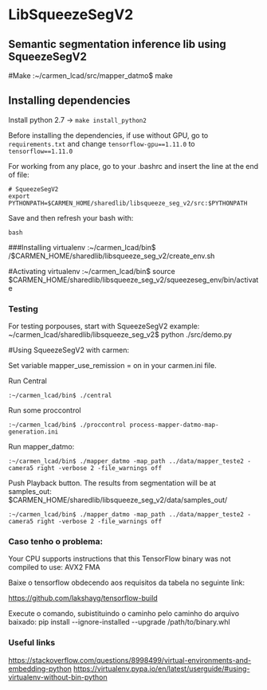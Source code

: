 # LibSqueezeSegV2

## Semantic segmentation inference lib using SqueezeSegV2

#Make
:~/carmen_lcad/src/mapper_datmo$ make


## Installing dependencies

Install python 2.7 -> ```make install_python2```

Before installing the dependencies, if use without GPU, go to `requirements.txt` and change
`tensorflow-gpu==1.11.0` to `tensorflow==1.11.0`

For working from any place, go to your .bashrc and insert the line at the end of file:

```
# SqueezeSegV2
export PYTHONPATH=$CARMEN_HOME/sharedlib/libsqueeze_seg_v2/src:$PYTHONPATH
```
Save and then refresh your bash with:
```
bash
```

###Installing virtualenv
:~/carmen_lcad/bin$ /$CARMEN_HOME/sharedlib/libsqueeze_seg_v2/create_env.sh

#Activating virtualenv
:~/carmen_lcad/bin$ source $CARMEN_HOME/sharedlib/libsqueeze_seg_v2/squeezeseg_env/bin/activate

### Testing
For testing porpouses, start with SqueezeSegV2 example:
~/carmen_lcad/sharedlib/libsqueeze_seg_v2$ python ./src/demo.py

#Using SqueezeSegV2 with carmen:

Set variable mapper_use_remission = on in your carmen.ini file.

Run Central
```
:~/carmen_lcad/bin$ ./central
```

Run some proccontrol
```
:~/carmen_lcad/bin$ ./proccontrol process-mapper-datmo-map-generation.ini
```

Run mapper_datmo:
```
:~/carmen_lcad/bin$ ./mapper_datmo -map_path ../data/mapper_teste2 -camera5 right -verbose 2 -file_warnings off
```

Push Playback button. The results from segmentation will be at samples_out:
$CARMEN_HOME/sharedlib/libsqueeze_seg_v2/data/samples_out/

```
:~/carmen_lcad/bin$ ./mapper_datmo -map_path ../data/mapper_teste2 -camera5 right -verbose 2 -file_warnings off
```

### Caso tenho o problema: 

Your CPU supports instructions that this TensorFlow binary was not compiled to use: AVX2 FMA

Baixe o tensorflow obdecendo aos requisitos da tabela no seguinte link:

https://github.com/lakshayg/tensorflow-build

Execute o comando, subistituindo o caminho pelo caminho do arquivo baixado:
pip install --ignore-installed --upgrade /path/to/binary.whl


### Useful links

https://stackoverflow.com/questions/8998499/virtual-environments-and-embedding-python
https://virtualenv.pypa.io/en/latest/userguide/#using-virtualenv-without-bin-python
